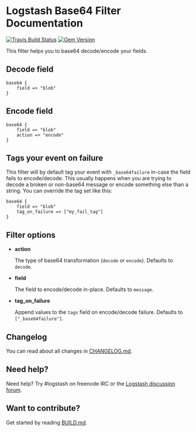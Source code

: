 # Logstash Base64 Filter Documentation

[![Travis Build Status](https://travis-ci.org/tiwilliam/logstash-filter-base64.svg)](https://travis-ci.org/tiwilliam/logstash-filter-base64)
[![Gem Version](https://badge.fury.io/rb/logstash-filter-base64.svg)](https://badge.fury.io/rb/logstash-filter-base64)

This filter helps you to base64 decode/encode your fields.

## Decode field

```
base64 {
    field => "blob"
}
```

## Encode field

```
base64 {
    field => "blob"
    action => "encode"
}
```

## Tags your event on failure

This filter will by default tag your event with `_base64failure` in-case the field fails to encode/decode. This usually happens when you are trying to decode a broken or non-base64 message or encode something else than a string. You can override the tag set like this:

```
base64 {
    field => "blob"
    tag_on_failure => ["my_fail_tag"]
}
```

## Filter options

* **action**

  The type of base64 transformation (`decode` or `encode`). Defaults to `decode`.

* **field**

  The field to encode/decode in-place. Defaults to `message`.

* **tag_on_failure**

  Append values to the `tags` field on encode/decode failure. Defaults to `["_base64failure"]`.

## Changelog

You can read about all changes in [CHANGELOG.md](CHANGELOG.md).

## Need help?

Need help? Try #logstash on freenode IRC or the [Logstash discussion forum](https://discuss.elastic.co/c/logstash).

## Want to contribute?

Get started by reading [BUILD.md](BUILD.md).
